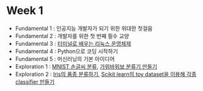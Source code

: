 # Week 1

- Fundamental 1 : 인공지능 개발자가 되기 위한 위대한 첫걸음
- Fundamental 2 : 개발자를 위한 첫 번째 필수 교양
- Fundamental 3 : [터미널로 배우는 리눅스 운영체제](./Fundamental34.md)
- Fundamental 4 : Python으로 코딩 시작하기
- Fundamental 5 : 머신러닝의 기본 아이디어
- Exploration 1 : [MNIST 손글씨 분류](./Mnist-practice.ipynb), [가위바위보 분류기 만들기](./Week1/Rock-Scissor-Paper.ipynb)
- Exploration 2 : [Iris의 품종 분류하기](./Iris-classifier.ipynb), [Scikit learn의 toy dataset을 이용해 각종 classifier 만들기](./sklearn-toy-dataset-classifier.ipynb)

